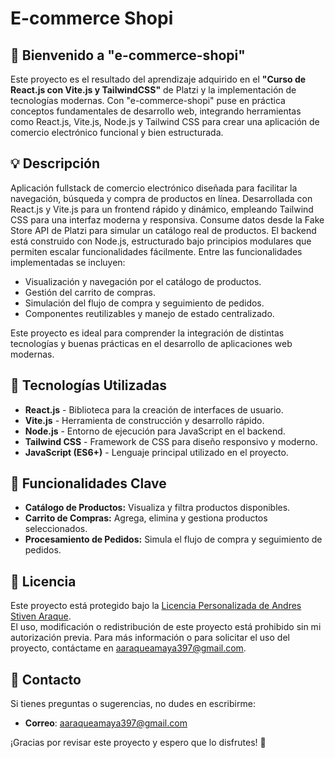 # E-commerce Shopi

## 🌟 **Bienvenido a "e-commerce-shopi"**

Este proyecto es el resultado del aprendizaje adquirido en el **"Curso de React.js con Vite.js y TailwindCSS"** de Platzi y la implementación de tecnologías modernas. Con "e-commerce-shopi" puse en práctica conceptos fundamentales de desarrollo web, integrando herramientas como React.js, Vite.js, Node.js y Tailwind CSS para crear una aplicación de comercio electrónico funcional y bien estructurada.

## 💡 Descripción

Aplicación fullstack de comercio electrónico diseñada para facilitar la navegación, búsqueda y compra de productos en línea. Desarrollada con React.js y Vite.js para un frontend rápido y dinámico, empleando Tailwind CSS para una interfaz moderna y responsiva. Consume datos desde la Fake Store API de Platzi para simular un catálogo real de productos. El backend está construido con Node.js, estructurado bajo principios modulares que permiten escalar funcionalidades fácilmente. Entre las funcionalidades implementadas se incluyen:

- Visualización y navegación por el catálogo de productos.
- Gestión del carrito de compras.
- Simulación del flujo de compra y seguimiento de pedidos.
- Componentes reutilizables y manejo de estado centralizado.

Este proyecto es ideal para comprender la integración de distintas tecnologías y buenas prácticas en el desarrollo de aplicaciones web modernas.

## 🚀 Tecnologías Utilizadas

- **React.js** - Biblioteca para la creación de interfaces de usuario.
- **Vite.js** - Herramienta de construcción y desarrollo rápido.
- **Node.js** - Entorno de ejecución para JavaScript en el backend.
- **Tailwind CSS** - Framework de CSS para diseño responsivo y moderno.
- **JavaScript (ES6+)** - Lenguaje principal utilizado en el proyecto.

## 📝 Funcionalidades Clave

- **Catálogo de Productos:** Visualiza y filtra productos disponibles.
- **Carrito de Compras:** Agrega, elimina y gestiona productos seleccionados.
- **Procesamiento de Pedidos:** Simula el flujo de compra y seguimiento de pedidos.

## 📜 Licencia

Este proyecto está protegido bajo la [Licencia Personalizada de Andres Stiven Araque](./LICENSE.md).  
El uso, modificación o redistribución de este proyecto está prohibido sin mi autorización previa. Para más información o para solicitar el uso del proyecto, contáctame en [aaraqueamaya397@gmail.com](mailto:aaraqueamaya397@gmail.com).

## 💌 Contacto

Si tienes preguntas o sugerencias, no dudes en escribirme:

- **Correo**: [aaraqueamaya397@gmail.com](mailto:aaraqueamaya397@gmail.com)

¡Gracias por revisar este proyecto y espero que lo disfrutes! 🚀
